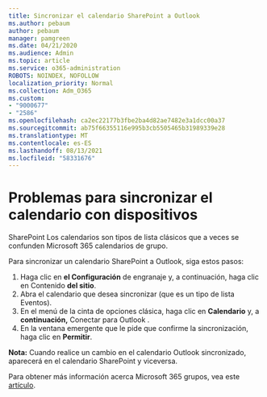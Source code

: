 ```yaml
---
title: Sincronizar el calendario SharePoint a Outlook
ms.author: pebaum
author: pebaum
manager: pamgreen
ms.date: 04/21/2020
ms.audience: Admin
ms.topic: article
ms.service: o365-administration
ROBOTS: NOINDEX, NOFOLLOW
localization_priority: Normal
ms.collection: Adm_O365
ms.custom:
- "9000677"
- "2586"
ms.openlocfilehash: ca2ec22177b3fbe2ba4d82ae7482e3a1dcc00a37
ms.sourcegitcommit: ab75f66355116e995b3cb5505465b31989339e28
ms.translationtype: MT
ms.contentlocale: es-ES
ms.lasthandoff: 08/13/2021
ms.locfileid: "58331676"
---
```

# <a name="issues-synchronizing-your-calendar-to-devices"></a>Problemas para sincronizar el calendario con dispositivos

SharePoint Los calendarios son tipos de lista clásicos que a veces se confunden Microsoft 365 calendarios de grupo.

Para sincronizar un calendario SharePoint a Outlook, siga estos pasos:

1. Haga clic en **el Configuración** de engranaje y, a continuación, haga clic en Contenido **del sitio**.
2. Abra el calendario que desea sincronizar (que es un tipo de lista Eventos).
3. En el menú de la cinta de opciones clásica, haga clic en **Calendario** y, a **continuación,** Conectar para Outlook .
4. En la ventana emergente que le pide que confirme la sincronización, haga clic en **Permitir**.

**Nota:** Cuando realice un cambio en el calendario Outlook sincronizado, aparecerá en el calendario SharePoint y viceversa.

Para obtener más información acerca Microsoft 365 grupos, vea este [artículo](https://support.office.com/article/Learn-about-Office-365-groups-b565caa1-5c40-40ef-9915-60fdb2d97fa2).
